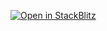[![Open in StackBlitz](https://developer.stackblitz.com/img/open_in_stackblitz.svg)](https://stackblitz.com/github/dictybase-playground/lexical-table-demo)
